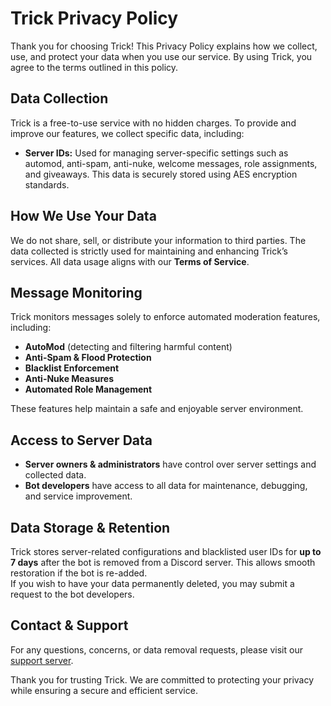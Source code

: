 # Trick Privacy Policy

Thank you for choosing Trick! This Privacy Policy explains how we collect, use, and protect your data when you use our service. By using Trick, you agree to the terms outlined in this policy.

## **Data Collection**
Trick is a free-to-use service with no hidden charges. To provide and improve our features, we collect specific data, including:

- **Server IDs:** Used for managing server-specific settings such as automod, anti-spam, anti-nuke, welcome messages, role assignments, and giveaways. This data is securely stored using AES encryption standards.

## **How We Use Your Data**
We do not share, sell, or distribute your information to third parties. The data collected is strictly used for maintaining and enhancing Trick’s services. All data usage aligns with our **Terms of Service**.

## **Message Monitoring**
Trick monitors messages solely to enforce automated moderation features, including:
- **AutoMod** (detecting and filtering harmful content)
- **Anti-Spam & Flood Protection**
- **Blacklist Enforcement**
- **Anti-Nuke Measures**
- **Automated Role Management**

These features help maintain a safe and enjoyable server environment.

## **Access to Server Data**
- **Server owners & administrators** have control over server settings and collected data.
- **Bot developers** have access to all data for maintenance, debugging, and service improvement.

## **Data Storage & Retention**
Trick stores server-related configurations and blacklisted user IDs for **up to 7 days** after the bot is removed from a Discord server. This allows smooth restoration if the bot is re-added.  
If you wish to have your data permanently deleted, you may submit a request to the bot developers.

## **Contact & Support**
For any questions, concerns, or data removal requests, please visit our [support server](https://discord.gg/invite/hindustani).

Thank you for trusting Trick. We are committed to protecting your privacy while ensuring a secure and efficient service.
